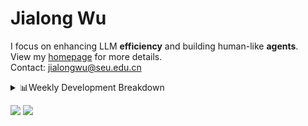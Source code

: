 #  Jialong Wu

I focus on enhancing LLM **efficiency** and building human-like **agents**.<br>
View my [homepage](https://callanwu.github.io/) for more details. <br>
Contact: jialongwu@seu.edu.cn

<details><summary>📊Weekly Development Breakdown</summary>

<!--START_SECTION:waka-->

```txt
From: 06 February 2025 - To: 13 February 2025

Total Time: 18 hrs 33 mins

Python       12 hrs 49 mins  █████████████████▒░░░░░░░   69.04 %
Other        2 hrs 41 mins   ███▓░░░░░░░░░░░░░░░░░░░░░   14.49 %
Bash         2 hrs 22 mins   ███▒░░░░░░░░░░░░░░░░░░░░░   12.81 %
JSON         15 mins         ▒░░░░░░░░░░░░░░░░░░░░░░░░   01.41 %
Markdown     10 mins         ▒░░░░░░░░░░░░░░░░░░░░░░░░   00.97 %
```

<!--END_SECTION:waka-->

[![wakatime](https://wakatime.com/badge/user/c6720b29-9431-4a60-bc9d-e1fb2b6bd65f.svg)](https://wakatime.com/@c6720b29-9431-4a60-bc9d-e1fb2b6bd65f)
</details>

[![](https://img.shields.io/badge/Google%20Scholar-4385FE.svg?&color=d6d6d6&style=flat-square&logo=google-scholar)](https://scholar.google.com/citations?user=6eg2m4YAAAAJ)
![](https://komarev.com/ghpvc/?username=callanwu)
